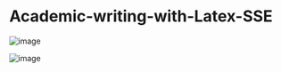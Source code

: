 # Academic-writing-with-Latex-SSE


![image](https://github.com/user-attachments/assets/a7061ade-7f5a-4ff8-ac82-327d302ef168)


![image](https://github.com/user-attachments/assets/b5f3facd-7aca-48e6-b9e9-3aee2389c6a7)
